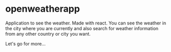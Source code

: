 # openweatherapp 

Application to see the weather. Made with react. You can see the weather in the city where you are currently and also search for weather information from any other country or city you want. 

Let's go for more...
